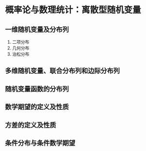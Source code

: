 # 概率论与数理统计：离散型随机变量

## 一维随机变量及分布列
1. 二项分布
2. 几何分布
3. 泊松分布

## 多维随机变量、联合分布列和边际分布列

## 随机变量函数的分布列

## 数学期望的定义及性质

## 方差的定义及性质

## 条件分布与条件数学期望